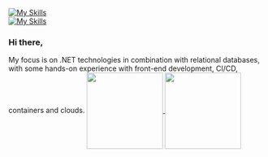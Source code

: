 

<!--
### Hi there,
**vikimihova/vikimihova** is a ✨ _special_ ✨ repository because its `README.md` (this file) appears on your GitHub profile.

Here are some ideas to get you started:

- 🔭 I’m currently working on ...
- 🌱 I’m currently learning ...
- 👯 I’m looking to collaborate on ...
- 🤔 I’m looking for help with ...
- 💬 Ask me about ...
- 📫 How to reach me: ...
- 😄 Pronouns: ...
- ⚡ Fun fact: ...
📚 Passionate about building responsive web apps and writing clean, maintainable code.
-->

[![My Skills](https://skillicons.dev/icons?i=cs,js)](https://skillicons.dev) <br/> [![My Skills](https://skillicons.dev/icons?i=html,css)](https://skillicons.dev) <br/>

### Hi there,

<!--I've graduated from SoftUni as a Software Engineer with C#.<br/> --> My focus is on .NET technologies in combination with relational databases, <br/> with some hands-on experience with front-end development, CI/CD, containers and clouds. 




<a href="#">
  <img height=150 align="center" src="https://github-readme-stats.vercel.app/api?username=vikimihova&hide=prs&theme=swift&show_icons=true" />
</a>
<a href="#">
  <img height=150 align="center" src="https://github-readme-stats.vercel.app/api/top-langs/?username=vikimihova&theme=swift&show_icons=true&hide_border=true&layout=compact" />
</a>  

